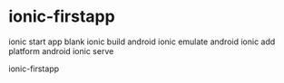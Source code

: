 ionic-firstapp
==============
ionic start app blank
ionic build android
ionic emulate android
ionic add platform android
ionic serve


ionic-firstapp
